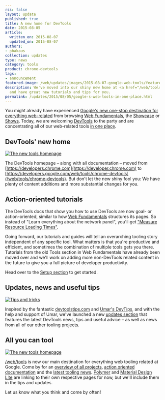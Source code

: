 ```yaml
---
rss: false
layout: update
published: true
title: A new home for DevTools
date: 2015-08-05
article:
  written_on: 2015-08-07
  updated_on: 2015-08-07
authors:
- pbakaus
collection: updates
type: news
category: tools
product: chrome-devtools
tags:
- announcement
featured-image: /web/updates/images/2015-08-07-google-web-tools/featured.png
description: We've moved into our shiny new home at <a href="/web/tools/chrome-devtools">developers.google.com/web/tools/chrome-devtools</a>
  and have great new tutorials and tips for you.
permalink: /updates/2015/08/05/google-s-web-tools-in-one-place.html
---
```

You might already have experienced [Google's new one-stop destination for everything web-related](/web) from browsing [Web Fundamentals](/web/fundamentals), the [Showcase](/web/showcase) or [Shows](/web/shows). Today, we are welcoming [DevTools](/web/tools/chrome-devtools) to the party and are concentrating all of our web-related tools [in one place](/web/tools).

## DevTools' new home

[![The new tools homepage](/web/updates/images/2015-08-07-google-web-tools/devtools.png)](/web/tools/chrome-devtools)

The DevTools homepage – along with all documentation – moved from [https://developers.chrome.com](https://developer.chrome.com) to [https://developers.google.com/web/tools/chrome-devtools](/web/tools/chrome-devtools). But don't let the new shiny fool you: We have plenty of content additions and more substantial changes for you.

## Action-oriented tutorials

The DevTools docs that show you how to use DevTools are now goal- or action-oriented, similar to how [Web Fundamentals](http://developers.google.com/web/fundamentals) structures its pages. So instead of "Learn everything about the network panel", you'll get ["Measure Resource Loading Times"](/web/tools/profile-performance/network-performance/resource-loading).

Going forward, our tutorials and guides will tell an overarching tooling story independent of any specific tool. What matters is that you're productive and efficient, and sometimes the combination of multiple tools gets you there. Tutorials from the old Tools section in Web Fundamentals have already been moved over and we'll work on adding more non-DevTools related content in the future to give you a full picture of developer productivity.

Head over to the [Setup section](/web/tools/setup/) to get started.

## Updates, news and useful tips

[![Tips and tricks](/web/updates/images/2015-08-07-google-web-tools/tips.png)](/web/updates/tools)

Inspired by the fantastic [devtoolstips.com](http://devtoolstips.com/) and [Umar's DevTips](https://umaar.com/dev-tips/), and with the help and support of Umar, we've launched a new [updates section](/web/updates/tools) that features the latest DevTools news, tips and useful advice – as well as news from all of our other tooling projects.

## All you can tool

[![The new tools homepage](/web/updates/images/2015-08-07-google-web-tools/featured.png)](/web/tools)

[/web/tools](/web/tools) is now our main destination for everything web tooling related at Google. Come by for an [overview of all projects](/web/tools), [action oriented documentation](/web/tools/chrome-devtools#docs) and the [latest tooling news](/web/updates/tools). [Polymer](https://www.polymer-project.org) and [Material Design Lite](http://www.getmdl.io/) are linking to their own respective pages for now, but we'll include them in the tips and updates.

Let us know what you think and come by often!